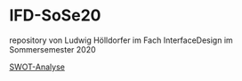 # IFD-SoSe20
repository von Ludwig Hölldorfer im Fach InterfaceDesign im Sommersemester 2020

[SWOT-Analyse](https://youtu.be/4PVD8gAfQi0)
